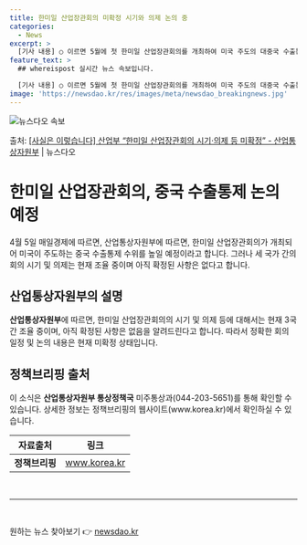 ```yaml
---
title: 한미일 산업장관회의 미확정 시기와 의제 논의 중
categories:
  - News
excerpt: >
  [기사 내용] ○ 이르면 5월에 첫 한미일 산업장관회의를 개최하여 미국 주도의 대중국 수출통제 수위를 높일 …
feature_text: >
  ## whereispost 실시간 뉴스 속보입니다.

  [기사 내용] ○ 이르면 5월에 첫 한미일 산업장관회의를 개최하여 미국 주도의 대중국 수출통제 수위를 높일 …
image: 'https://newsdao.kr/res/images/meta/newsdao_breakingnews.jpg'
---
```


![뉴스다오 속보](https://newsdao.kr/res/images/meta/newsdao_breakingnews.jpg)

<p>출처: <a href="https://newsdao.kr/3549" rel="dofollow">[사실은 이렇습니다] 산업부 “한미일 산업장관회의 시기·의제 등 미확정” - 산업통상자원부</a> | 뉴스다오</p>

<h1 data-ke-size="size24">한미일 산업장관회의, 중국 수출통제 논의 예정</h1>

<p data-ke-size="size16">4월 5일 매일경제에 따르면, 산업통상자원부에 따르면, 한미일 산업장관회의가 개최되어 미국이 주도하는 중국 수출통제 수위를 높일 예정이라고 합니다. 그러나 세 국가 간의 회의 시기 및 의제는 현재 조율 중이며 아직 확정된 사항은 없다고 합니다.</p>

<h2 data-ke-size="size24">산업통상자원부의 설명</h2>
<p data-ke-size="size16"><b>산업통상자원부</b>에 따르면, 한미일 산업장관회의의 시기 및 의제 등에 대해서는 현재 3국간 조율 중이며, 아직 확정된 사항은 없음을 알려드린다고 합니다. 따라서 정확한 회의 일정 및 논의 내용은 현재 미확정 상태입니다.</p>

<h2 data-ke-size="size24">정책브리핑 출처</h2>
<p data-ke-size="size16">이 소식은 <b>산업통상자원부 통상정책국</b> 미주통상과(044-203-5651)를 통해 확인할 수 있습니다. 상세한 정보는 정책브리핑의 웹사이트(www.korea.kr)에서 확인하실 수 있습니다.</p>

<table>
  <thead>
    <tr>
      <th scope="col">자료출처</th>
      <th scope="col">링크</th>
    </tr>
  </thead>
  <tbody>
    <tr>
      <td style="text-align: center; height: 17px;"><b>정책브리핑</b></td>
      <td style="text-align: center; height: 17px;"><a href="https://www.korea.kr">www.korea.kr</a></td>
    </tr>
  </tbody>
</table>

<p data-ke-size="size16">&nbsp;</p>

<hr>

<p data-ke-size="size16">&nbsp;</p> 

원하는 뉴스 찾아보기 👉 <a href="https://newsdao.kr" rel="dofollow">newsdao.kr</a>


